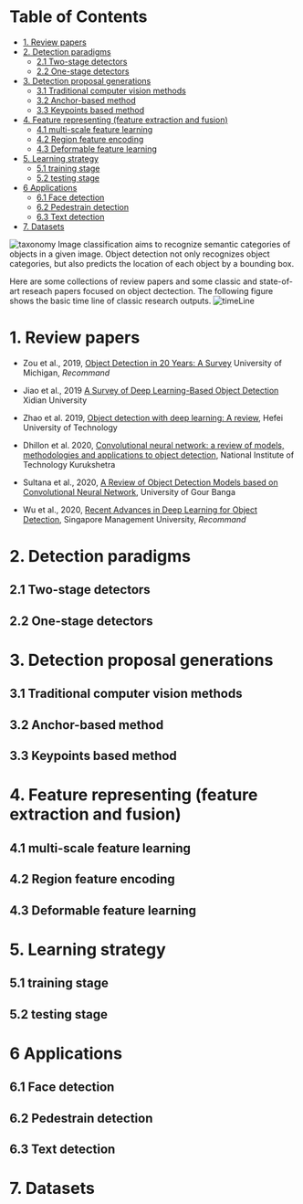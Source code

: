 # Table of Contents
- [1. Review papers](#1-review-papers)
- [2. Detection paradigms](#2-detection-paradigms)
  * [2.1 Two-stage detectors](#21-two-stage-detectors)
  * [2.2 One-stage detectors](#22-one-stage-detectors)
- [3. Detection proposal generations](#3-detection-proposal-generations)
  * [3.1 Traditional computer vision methods](#31-traditional-computer-vision-methods)
  * [3.2 Anchor-based method](#32-anchor-based-method)
  * [3.3 Keypoints based method](#33-keypoints-based-method)
- [4. Feature representing (feature extraction and fusion)](#4-feature-representing--feature-extraction-and-fusion-)
  * [4.1 multi-scale feature learning](#41-multi-scale-feature-learning)
  * [4.2 Region feature encoding](#42-region-feature-encoding)
  * [4.3 Deformable feature learning](#43-deformable-feature-learning)
- [5. Learning strategy](#5-learning-strategy)
  * [5.1 training stage](#51-training-stage)
  * [5.2 testing stage](#52-testing-stage)
- [6 Applications](#6-applications)
  * [6.1 Face detection](#61-face-detection)
  * [6.2 Pedestrain detection](#62-pedestrain-detection)
  * [6.3 Text detection](#63-text-detection)
- [7. Datasets](#7-datasets)

![taxonomy](https://user-images.githubusercontent.com/42667259/89758255-a6440e80-dae7-11ea-8ab1-b5cb6b679b17.png)
Image classification aims to recognize semantic categories of objects in a given image. Object detection not only recognizes object categories, but also predicts the location of each object by a bounding box.

Here are some collections of review papers and some classic and state-of-art reseach papers focused on object dectection. The following figure shows the basic time line of classic research outputs.
![timeLine](https://user-images.githubusercontent.com/42667259/89758241-9e846a00-dae7-11ea-9dfe-3487c1ebf90e.png)


# 1. Review papers

- Zou et al., 2019, [Object Detection in 20 Years: A Survey](https://arxiv.org/abs/1905.05055) University of Michigan, *Recommand*

- Jiao et al., 2019 [A Survey of Deep Learning-Based Object Detection](https://ieeexplore.ieee.org/abstract/document/8825470/) Xidian University

- Zhao et al. 2019, [Object detection with deep learning: A review](https://ieeexplore.ieee.org/abstract/document/8627998/), Hefei University of Technology

- Dhillon et al. 2020, [Convolutional neural network: a review of models, methodologies and applications to object detection](https://link.springer.com/article/10.1007/s13748-019-00203-0), National Institute of Technology Kurukshetra

- Sultana et al., 2020, [A Review of Object Detection Models based on Convolutional Neural Network](https://arxiv.org/pdf/1905.01614.pdf), University of Gour Banga

- Wu et al., 2020, [Recent Advances in Deep Learning for Object Detection](https://www.sciencedirect.com/science/article/pii/S0925231220301430), Singapore Management University, *Recommand*

# 2. Detection paradigms
## 2.1 Two-stage detectors



## 2.2 One-stage detectors

# 3. Detection proposal generations
## 3.1 Traditional computer vision methods

## 3.2 Anchor-based method

## 3.3 Keypoints based method


# 4. Feature representing (feature extraction and fusion)
## 4.1 multi-scale feature learning

## 4.2 Region feature encoding

## 4.3 Deformable feature learning

# 5. Learning strategy
## 5.1 training stage


## 5.2 testing stage


# 6 Applications
## 6.1 Face detection


## 6.2 Pedestrain detection


## 6.3 Text detection


# 7. Datasets

